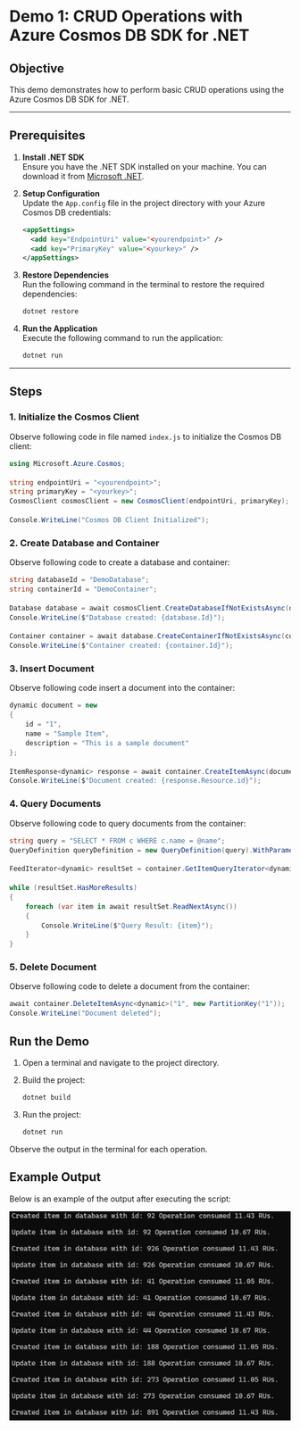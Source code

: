# Demo 1: CRUD Operations with Azure Cosmos DB SDK for .NET

## Objective
This demo demonstrates how to perform basic CRUD operations using the Azure Cosmos DB SDK for .NET.

---

## Prerequisites

1. **Install .NET SDK**  
   Ensure you have the .NET SDK installed on your machine. You can download it from [Microsoft .NET](https://dotnet.microsoft.com/).

2. **Setup Configuration**  
   Update the `App.config` file in the project directory with your Azure Cosmos DB credentials:
   ```xml
   <appSettings>
     <add key="EndpointUri" value="<yourendpoint>" />
     <add key="PrimaryKey" value="<yourkey>" />
   </appSettings>
   ```

3. **Restore Dependencies**  
   Run the following command in the terminal to restore the required dependencies:
   ```bash
   dotnet restore
   ```

4. **Run the Application**  
   Execute the following command to run the application:
   ```bash
   dotnet run
   ```

---

## Steps

### 1. **Initialize the Cosmos Client**
Observe following code in file named `index.js` to initialize the Cosmos DB client:

```csharp
using Microsoft.Azure.Cosmos;

string endpointUri = "<yourendpoint>";
string primaryKey = "<yourkey>";
CosmosClient cosmosClient = new CosmosClient(endpointUri, primaryKey);

Console.WriteLine("Cosmos DB Client Initialized");
```

### 2. **Create Database and Container**
Observe following code to create a database and container:

```csharp
string databaseId = "DemoDatabase";
string containerId = "DemoContainer";

Database database = await cosmosClient.CreateDatabaseIfNotExistsAsync(databaseId);
Console.WriteLine($"Database created: {database.Id}");

Container container = await database.CreateContainerIfNotExistsAsync(containerId, "/partitionKey");
Console.WriteLine($"Container created: {container.Id}");
```

### 3. **Insert Document**
Observe following code insert a document into the container:

```csharp
dynamic document = new
{
    id = "1",
    name = "Sample Item",
    description = "This is a sample document"
};

ItemResponse<dynamic> response = await container.CreateItemAsync(document, new PartitionKey("1"));
Console.WriteLine($"Document created: {response.Resource.id}");
```

### 4. **Query Documents**
Observe following code to query documents from the container:

```csharp
string query = "SELECT * FROM c WHERE c.name = @name";
QueryDefinition queryDefinition = new QueryDefinition(query).WithParameter("@name", "Sample Item");

FeedIterator<dynamic> resultSet = container.GetItemQueryIterator<dynamic>(queryDefinition);

while (resultSet.HasMoreResults)
{
    foreach (var item in await resultSet.ReadNextAsync())
    {
        Console.WriteLine($"Query Result: {item}");
    }
}
```

### 5. **Delete Document**
Observe following code to delete a document from the container:

```csharp
await container.DeleteItemAsync<dynamic>("1", new PartitionKey("1"));
Console.WriteLine("Document deleted");
```

## Run the Demo

1. Open a terminal and navigate to the project directory.

2. Build the project:
   ```bash
   dotnet build
   ```

3. Run the project:
   ```bash
   dotnet run
   ```

Observe the output in the terminal for each operation.

## Example Output
Below is an example of the output after executing the script:

![Execution Result](crud.png)